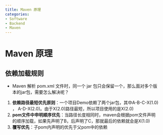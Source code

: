 ```yaml
---
title: Maven 原理
categories:
- Software
- Backend
- Maven
---
```

# Maven 原理

## 依赖加载规则

- Maven 解析 pom.xml 文件时，同一个 jar 包只会保留一个，那么面对多个版本的jar包，需要怎么解决呢？

1. **依赖路径最短优先原则**：一个项目Demo依赖了两个jar包，其中A-B-C-X(1.0) ， A-D-X(2.0)。由于X(2.0)路径最短，所以项目使用的是X(2.0)
2. **pom文件中申明顺序优先**：当路径长度相同时，maven会根据pom文件声明的顺序加载，如果先声明了B，后声明了C，那就最后的依赖就会是X(1.0)
3. **覆写优先**：子pom内声明的优先于父pom中的依赖